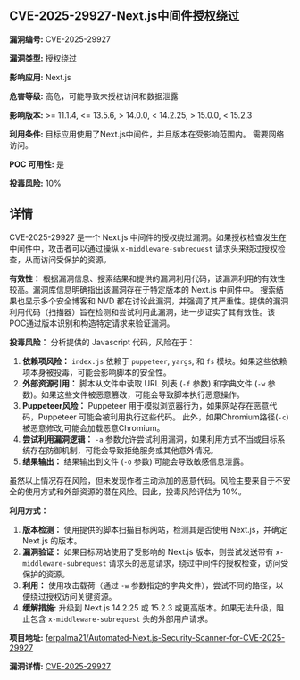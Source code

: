## CVE-2025-29927-Next.js中间件授权绕过

**漏洞编号:** CVE-2025-29927

**漏洞类型:** 授权绕过

**影响应用:** Next.js

**危害等级:** 高危，可能导致未授权访问和数据泄露

**影响版本:** >= 11.1.4, <= 13.5.6, > 14.0.0, < 14.2.25, > 15.0.0, < 15.2.3

**利用条件:** 目标应用使用了Next.js中间件，并且版本在受影响范围内。 需要网络访问。

**POC 可用性:** 是

**投毒风险:** 10%

## 详情

CVE-2025-29927 是一个 Next.js 中间件的授权绕过漏洞。如果授权检查发生在中间件中，攻击者可以通过操纵 `x-middleware-subrequest` 请求头来绕过授权检查，从而访问受保护的资源。 

**有效性：**
根据漏洞信息、搜索结果和提供的漏洞利用代码，该漏洞利用的有效性较高。漏洞库信息明确指出该漏洞存在于特定版本的 Next.js 中间件中。 搜索结果也显示多个安全博客和 NVD 都在讨论此漏洞，并强调了其严重性。提供的漏洞利用代码（扫描器）旨在检测和尝试利用此漏洞，进一步证实了其有效性。该POC通过版本识别和构造特定请求来验证漏洞。

**投毒风险：**
分析提供的 Javascript 代码，风险在于：
1. **依赖项风险：** `index.js` 依赖于 `puppeteer`, `yargs`, 和 `fs` 模块。如果这些依赖项本身被投毒，可能会影响脚本的安全性。
2. **外部资源引用：** 脚本从文件中读取 URL 列表 (`-f` 参数) 和字典文件 (`-w` 参数)。如果这些文件被恶意篡改，可能会导致脚本执行恶意操作。
3. **Puppeteer风险：** Puppeteer 用于模拟浏览器行为，如果网站存在恶意代码，Puppeteer 可能会被利用执行这些代码。 此外，如果Chromium路径(`-c`)被恶意修改,可能会加载恶意Chromium。
4. **尝试利用漏洞逻辑：**  `-a` 参数允许尝试利用漏洞，如果利用方式不当或目标系统存在防御机制，可能会导致拒绝服务或其他意外情况。
5. **结果输出：**  结果输出到文件 (`-o` 参数) 可能会导致敏感信息泄露。

虽然以上情况存在风险，但未发现作者主动添加的恶意代码。风险主要来自于不安全的使用方式和外部资源的潜在风险。因此，投毒风险评估为 10%。

**利用方式：**
1.  **版本检测：**  使用提供的脚本扫描目标网站，检测其是否使用 Next.js，并确定 Next.js 的版本。
2.  **漏洞验证：**  如果目标网站使用了受影响的 Next.js 版本，则尝试发送带有 `x-middleware-subrequest` 请求头的恶意请求，绕过中间件的授权检查，访问受保护的资源。
3.  **利用：** 使用攻击载荷（通过 `-w` 参数指定的字典文件），尝试不同的路径，以便绕过授权访问关键资源。
4.  **缓解措施:**  升级到 Next.js 14.2.25 或 15.2.3 或更高版本。如果无法升级，阻止包含 `x-middleware-subrequest` 头的外部用户请求。

**项目地址:** [ferpalma21/Automated-Next.js-Security-Scanner-for-CVE-2025-29927](https://github.com/ferpalma21/Automated-Next.js-Security-Scanner-for-CVE-2025-29927)

**漏洞详情:** [CVE-2025-29927](https://nvd.nist.gov/vuln/detail/CVE-2025-29927)